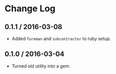 # Change Log

## 0.1.1 / 2016-03-08

* Added `foreman` and `subcontractor` to ruby setup.

## 0.1.0 / 2016-03-04

* Turned old utility into a gem.
